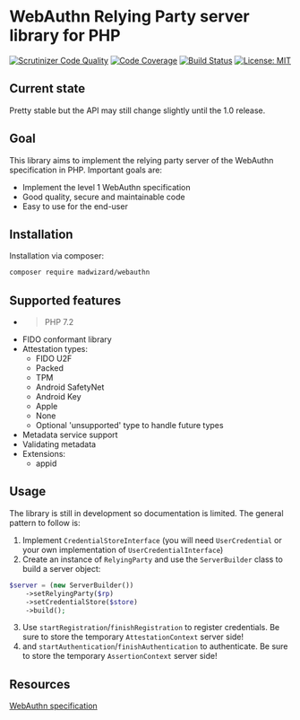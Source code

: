 # WebAuthn Relying Party server library for PHP

[![Scrutinizer Code Quality](https://scrutinizer-ci.com/g/madwizard-org/webauthn-server/badges/quality-score.png?b=master)](https://scrutinizer-ci.com/g/madwizard-org/webauthn-server/?branch=master)
[![Code Coverage](https://scrutinizer-ci.com/g/madwizard-org/webauthn-server/badges/coverage.png?b=master)](https://scrutinizer-ci.com/g/madwizard-org/webauthn-server/?branch=master)
[![Build Status](https://scrutinizer-ci.com/g/madwizard-org/webauthn-server/badges/build.png?b=master)](https://scrutinizer-ci.com/g/madwizard-org/webauthn-server/build-status/master)
[![License: MIT](https://img.shields.io/badge/License-MIT-yellow.svg)](https://opensource.org/licenses/MIT)

## Current state

Pretty stable but the API may still change slightly until the 1.0 release.

## Goal

This library aims to implement the relying party server of the WebAuthn specification in PHP. Important goals are:

- Implement the level 1 WebAuthn specification
- Good quality, secure and maintainable code
- Easy to use for the end-user


## Installation

Installation via composer:
```bash
composer require madwizard/webauthn
```

## Supported features

- > PHP 7.2
- FIDO conformant library
- Attestation types:
    - FIDO U2F
    - Packed
    - TPM
    - Android SafetyNet
    - Android Key
    - Apple
    - None
    - Optional 'unsupported' type to handle future types
- Metadata service support
- Validating metadata
- Extensions:
    - appid


## Usage

The library is still in development so documentation is limited. The general pattern to follow is:

1. Implement `CredentialStoreInterface` (you will need `UserCredential` or your own implementation of `UserCredentialInterface`)
2. Create an instance of `RelyingParty` and use the `ServerBuilder` class to build a server object:
```php
$server = (new ServerBuilder())
    ->setRelyingParty($rp)
    ->setCredentialStore($store)
    ->build();
```
3. Use `startRegistration`/`finishRegistration` to register credentials. Be sure to store the temporary `AttestationContext` server side!
4. and `startAuthentication`/`finishAuthentication` to authenticate. Be sure to store the temporary `AssertionContext` server side!

## Resources

[WebAuthn specification](https://www.w3.org/TR/webauthn/)
